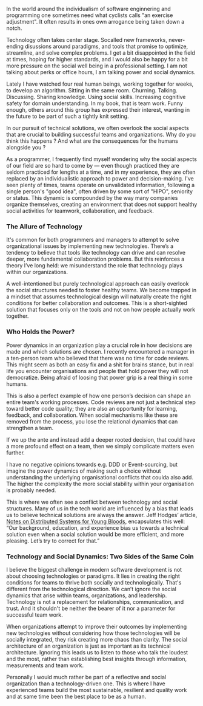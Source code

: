 [//]: # "title: When Technology Overshadows the Social in Software Development"
[//]: # "slug: when-tech-shadows-social"
[//]: # "pubDate: 9/9/2024 12:01"
[//]: # "lastModified: 9/9/2024 13:08"
[//]: # "excerpt: "
[//]: # "categories: organisation"
[//]: # "isPublished: true"

In the world around the individualism of software enginnering and programming one sometimes need what cyclists calls "an exercise adjustment". It often results in ones own arrogance being taken down a notch.

Technology often takes center stage. Socalled new frameworks, never-ending disussions around paradigms, and tools that promise to optimize, streamline, and solve complex problems. I get a bit disappointed in the field at times, hoping for higher standards, and I would also be happy for a bit more pressure on the social well being in a professional setting. I am not talking about perks or office hours, I am talking power and social dynamics.

Lately I have watched four real human beings, working together for weeks, to develop an algorithm. Sitting in the same room. Churning. Talking. Discussing. Sharing knowledge. Using social skills. Increasing cognitive safety for domain understanding. In my book, that is team work. Funny enough, others around this group has expressed their interest, wanting in the future to be part of such a tightly knit setting.

In our pursuit of technical solutions, we often overlook the social aspects that are crucial to building successful teams and organizations. Why do you think this happens ? And what are the consequences for the humans alongside you ?

As a programmer, I frequently find myself wondering why the social aspects of our field are so hard to come by — even though practiced they are seldom practiced for lengths at a time, and in my experience, they are often replaced by an individualistic approach to power and decision-making. I've seen plenty of times, teams operate on unvalidated information, following a single person's "good idea", often driven by some sort of "HIPO", seniority or status. This dynamic is compounded by the way many companies organize themselves, creating an environment that does not support healthy social activities for teamwork, collaboration, and feedback.


### The Allure of Technology

It's common for both programmers and managers to attempt to solve organizational issues by implementing new technologies. There’s a tendency to believe that tools like technology can drive and can resolve deeper, more fundamental collaboration problems. But this reinforces a theory I’ve long held: we misunderstand the role that technology plays within our organizations.

A well-intentioned but purely technological approach can easily overlook the social structures needed to foster healthy teams. We become trapped in a mindset that assumes technological design will naturally create the right conditions for better collaboration and outcomes. This is a short-sighted solution that focuses only on the tools and not on how people actually work together.

### Who Holds the Power?

Power dynamics in an organization play a crucial role in how decisions are made and which solutions are chosen. I recently encountered a manager in a ten-person team who believed that there was no time for code reviews. This might seem as both an easy fix and a shit for brains stance, but in real life you encounter organisations and people that hold power they will not democratize. Being afraid of loosing that power grip is a real thing in some humans.

This is also a perfect example of how one person’s decision can shape an entire team's working processes. Code reviews are not just a technical step toward better code quality; they are also an opportunity for learning, feedback, and collaboration. When social mechanisms like these are removed from the process, you lose the relational dynamics that can strengthen a team.

If we up the ante and instead add a deeper rooted decision, that could have a more profound effect on a team, then we simply complicate matters even further.

I have no negative opinions towards e.g. DDD or Event-sourcing, but imagine the power dynamics of making such a choice without understanding the underlying organisational conflicts that coulda also add. The higher the complexity the more social stability within your organisation is probably needed.

This is where we often see a conflict between technology and social structures. Many of us in the tech world are influenced by a bias that leads us to believe technical solutions are always the answer. Jeff Hodges’ article, [Notes on Distributed Systems for Young Bloods](https://www.somethingsimilar.com/2013/01/14/notes-on-distributed-systems-for-young-bloods/), encapsulates this well: “Our background, education, and experience bias us towards a technical solution even when a social solution would be more efficient, and more pleasing. Let’s try to correct for that.”

### Technology and Social Dynamics: Two Sides of the Same Coin

I believe the biggest challenge in modern software development is not about choosing technologies or paradigms. It lies in creating the right conditions for teams to thrive both socially and technologically. That's different from the technological direction. We can’t ignore the social dynamics that arise within teams, organizations, and leadership. Technology is not a replacement for relationships, communication, and trust. And it shouldn't be neither the bearer of it nor a parameter for successful team work. 

When organizations attempt to improve their outcomes by implementing new technologies without considering how those technologies will be socially integrated, they risk creating more chaos than clarity. The social architecture of an organization is just as important as its technical architecture. Ignoring this leads us to listen to those who talk the loudest and the most, rather than establishing best insights through information, measurements and team work.

Personally I would much rather be part of a reflective and social organization than a technology-driven one. This is where I have experienced teams build the most sustainable, resilient and quality work and at same time been the best place to be as a human.